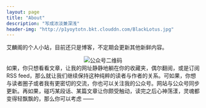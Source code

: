 ```yaml
---
layout: page
title: "About"
description: "写成浓淡兼深浅"
header-img: "http://p1yoytotn.bkt.clouddn.com/BlackLotus.jpg"
---
```


艾麟阁的个人小站，目前还只是博客，不定期会更新其他新鲜内容。
<div align="center"><img src="http://p1yoytotn.bkt.clouddn.com/%E5%85%AC%E4%BC%97%E5%8F%B7%E4%BA%8C%E7%BB%B4%E7%A0%81.jpg" alt="公众号二维码" /></div>
如果，你只想看看文章，让我的网址静静地躺在你的收藏夹，偶尔翻阅，或是订阅RSS feed，那么就让我们继续保持这种纯粹的读者与作者的关系。可如果，你想与读者圈子或者我有更密切的交流，你也可以关注我的公众号。网站与公众号同步更新。再如果，碰巧某段话、某篇文章让你颇受触动，读完之后心神荡漾，灵魂都变得轻飘飘的，那么你可以考虑 ——












<div align="center"><img src="http://p1yoytotn.bkt.clouddn.com/%E6%89%93%E8%B5%8F%E7%A0%81.JPG" alt="" /></div>
